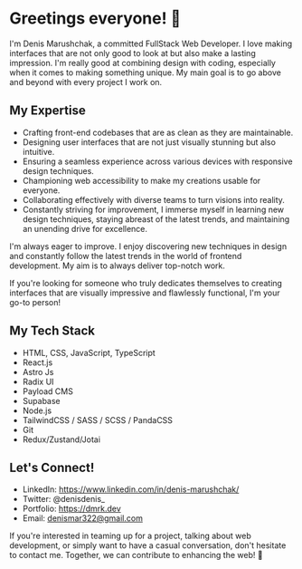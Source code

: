 # Greetings everyone! 👋
I'm Denis Marushchak, a committed FullStack Web Developer. I love making interfaces that are not only good to look at but also make a lasting impression. I'm really good at combining design with coding, especially when it comes to making something unique. My main goal is to go above and beyond with every project I work on.

## My Expertise
- Crafting front-end codebases that are as clean as they are maintainable.
- Designing user interfaces that are not just visually stunning but also intuitive.
- Ensuring a seamless experience across various devices with responsive design techniques.
- Championing web accessibility to make my creations usable for everyone.
- Collaborating effectively with diverse teams to turn visions into reality.
- Constantly striving for improvement, I immerse myself in learning new design techniques, staying abreast of the latest trends, and maintaining an unending drive for excellence.

I'm always eager to improve. I enjoy discovering new techniques in design and constantly follow the latest trends in the world of frontend development. My aim is to always deliver top-notch work.

If you're looking for someone who truly dedicates themselves to creating interfaces that are visually impressive and flawlessly functional, I'm your go-to person!

## My Tech Stack

- HTML, CSS, JavaScript, TypeScript
- React.js
- Astro Js
- Radix UI
- Payload CMS
- Supabase
- Node.js
- TailwindCSS / SASS / SCSS / PandaCSS
- Git 
- Redux/Zustand/Jotai


## Let's Connect!

- LinkedIn: https://www.linkedin.com/in/denis-marushchak/
- Twitter: @denisdenis_
- Portfolio: https://dmrk.dev
- Email: denismar322@gmail.com

If you're interested in teaming up for a project, talking about web development, or simply want to have a casual conversation, don't hesitate to contact me. Together, we can contribute to enhancing the web! 🚀
